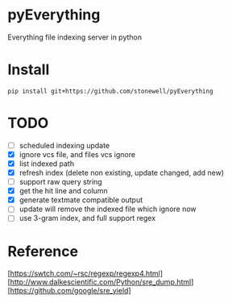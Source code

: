 # pyEverything
Everything file indexing server in python

# Install
```
pip install git+https://github.com/stonewell/pyEverything
```

# TODO
- [ ] scheduled indexing update
- [X] ignore vcs file, and files vcs ignore
- [X] list indexed path
- [X] refresh index (delete non existing, update changed, add new)
- [ ] support raw query string
- [X] get the hit line and column
- [X] generate textmate compatible output
- [ ] update will remove the indexed file which ignore now
- [ ] use 3-gram index, and full support regex

# Reference
[https://swtch.com/~rsc/regexp/regexp4.html]
[http://www.dalkescientific.com/Python/sre_dump.html]
[https://github.com/google/sre_yield]
